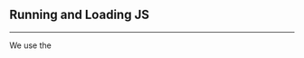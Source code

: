 ## Running and Loading JS
---
We use the **<script>** tag to either write JavaScript code directly into the HTML file or provide the path to the _.js_ (containing the JavaScript code) file using the _src_ attribute.
#### Syntax
```
<script src="./Some_JS_File.js"> 
</script>
```

## Variables and Statements
---
Variables in JavaScript can be defined using three keywords - **var**, **let** and **const**. 
* While _var_ and _let_ defines variables which can be modified, _const_ defines constant variables which cannot be modified. If you try to modify a const variable, the console will throw an error.
* _var_ variables are function scoped whereas _let_ and _const_ are block scoped.
* Variable names may contain the characters a-z, A-Z, $ or _.

#### Syntax
```
var age = 15;
let name = 'John';
const possible = true;
```

Here, each line ending with ';' is a **statement**.

## Types Of Variables
---
Variables in JavaScript can be one of 7 types:
  1. **String**
  * String  is used to store text inside a variable. We can define a string in 3 different ways using either single-quotes _''_, double-quotes _""_ or back-tick _``_.
  * To insert single-quote, double-quote or back-tick into the text, escape it using back-slash.
  ```
  let word = 'apple'; 
  let word = "apple";
  let word = `apple`;
  ```
  * To insert variables/values inside strings made using back-tick, we place the variable inside ${ };
  Example:
  ```
  let name = `John`;
  let greeting = 'Hi my name is ${name}';
  ```
  2. **Number**
  * Number is used to store all types of numbers including integers, floats, decimals in JavaScript.
  * Calculation involving a number and a string will result in **NaN** (not a number) or a string in case of addition.
  ```
  let num = 10 + '10';
  // this will result in num storing the string '1010'
  ```
  3. **Boolean**
  * Boolean is used to store either _true_ or _false_ into a variable. 
  * Two values are compared for equality using either == or ===. While == checks if both LHS and RHS are equal, === also checks if the datatypes are equal.
  ```
  console.log('10' == 10); // returns true
  console.log('10' === 10); // returns false
  ```
  4. **Undefined**
  * Undefined is used when a variable has been defined but not given a value as of yet.
  * A const variable cannot be left undefined.
  ```
  var name;
  console.log(name); // this will output "undefined" to the console as name has not yet been defined.
  ```
  5. **Null**
  * Null variables similar to undefined do not store a value, but unlike undefined must be explicitly set as _null_.
  ```
  let name = null;
  ```
  6. **Object**
  * Objects are used to store a collection of data and are defined using { }.
  * We access each element of an object using the dot-operator '.';
  ```
  let student = {
    name: 'John',
    id: 1,
    class: 10
  };
  console.log(student.name);
  ```
  7. **Symbol**
  * Symbols in JavaScript are used to define unique identifiers.
